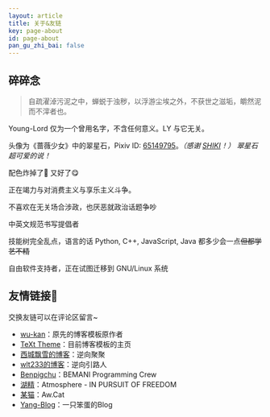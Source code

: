 ```yaml
---
layout: article
title: 关于&友链
key: page-about
id: page-about
pan_gu_zhi_bai: false
---
```


## 碎碎念

> 自疏濯淖污泥之中，蝉蜕于浊秽，以浮游尘埃之外，不获世之滋垢，皭然泥而不滓者也。

Young-Lord 仅为一个曾用名字，不含任何意义。LY 与它无关。

头像为《蔷薇少女》中的翠星石，Pixiv ID: [65149795](https://www.pixiv.net/artworks/65149795)。*（感谢 [SHIKI](https://www.bilibili.com/video/BV1Bh411Y7gX)！）* *翠星石超可爱的说！*

配色炸掉了🤯 又好了😋

正在竭力与对消费主义与享乐主义斗争。

不喜欢在无关场合涉政，也厌恶就政治话题争吵

中英文规范书写提倡者

技能树完全乱点，语言的话 Python, C++, JavaScript, Java 都多少会一点<del>但都学艺不精</del>

自由软件支持者，正在试图迁移到 GNU/Linux 系统

## 友情链接🔗

交换友链可以在评论区留言~

- [wu-kan](https://wu-kan.github.io)：原先的博客模板原作者
- [TeXt Theme](https://tianqi.name)：目前博客模板的主页
- [西城飘雪的博客](https://blog.hoshi.tech/)：逆向聚聚
- [wlt233的博客](https://tqlwsl.moe/index.php/)：逆向引路人
- [Benpigchu](https://benpigchu.com/)：BEMANI Programming Crew
- [湖精](https://blog.awa.moe)：Atmosphere - IN PURSUIT OF FREEDOM
- [某猫](https://qmqaq.top)：Aw.Cat
- [Yang-Blog](https://bakayang.moe/)：一只笨蛋的Blog
